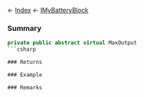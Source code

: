 ← [Index](Api-Index) ← [IMyBatteryBlock](Sandbox.ModAPI.Ingame.IMyBatteryBlock)

### Summary

```csharp
private public abstract virtual MaxOutput
```csharp

### Returns

### Example

### Remarks


